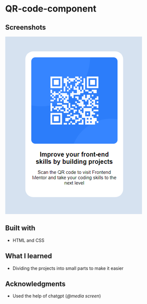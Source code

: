 # QR-code-component

## Screenshots
![image](images/screenshot.PNG)

## Built with
* HTML and CSS

## What I learned
* Dividing the projects into small parts to make it easier

## Acknowledgments
* Used the help of chatgpt (*@media screen*)
